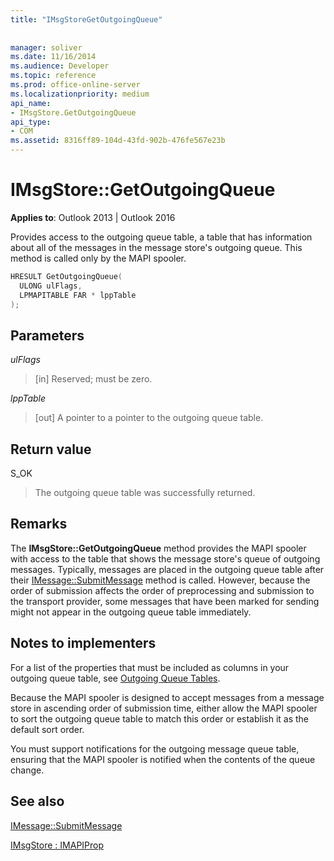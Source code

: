 ```yaml
---
title: "IMsgStoreGetOutgoingQueue"
 
 
manager: soliver
ms.date: 11/16/2014
ms.audience: Developer
ms.topic: reference
ms.prod: office-online-server
ms.localizationpriority: medium
api_name:
- IMsgStore.GetOutgoingQueue
api_type:
- COM
ms.assetid: 8316ff89-104d-43fd-902b-476fe567e23b
---
```


# IMsgStore::GetOutgoingQueue

  
  
**Applies to**: Outlook 2013 | Outlook 2016 
  
Provides access to the outgoing queue table, a table that has information about all of the messages in the message store's outgoing queue. This method is called only by the MAPI spooler.
  
```cpp
HRESULT GetOutgoingQueue(
  ULONG ulFlags,
  LPMAPITABLE FAR * lppTable
);
```

## Parameters

 _ulFlags_
  
> [in] Reserved; must be zero.
    
 _lppTable_
  
> [out] A pointer to a pointer to the outgoing queue table.
    
## Return value

S_OK 
  
> The outgoing queue table was successfully returned.
    
## Remarks

The **IMsgStore::GetOutgoingQueue** method provides the MAPI spooler with access to the table that shows the message store's queue of outgoing messages. Typically, messages are placed in the outgoing queue table after their [IMessage::SubmitMessage](imessage-submitmessage.md) method is called. However, because the order of submission affects the order of preprocessing and submission to the transport provider, some messages that have been marked for sending might not appear in the outgoing queue table immediately. 
  
## Notes to implementers

For a list of the properties that must be included as columns in your outgoing queue table, see [Outgoing Queue Tables](outgoing-queue-tables.md). 
  
Because the MAPI spooler is designed to accept messages from a message store in ascending order of submission time, either allow the MAPI spooler to sort the outgoing queue table to match this order or establish it as the default sort order.
  
You must support notifications for the outgoing message queue table, ensuring that the MAPI spooler is notified when the contents of the queue change. 
  
## See also



[IMessage::SubmitMessage](imessage-submitmessage.md)
  
[IMsgStore : IMAPIProp](imsgstoreimapiprop.md)

